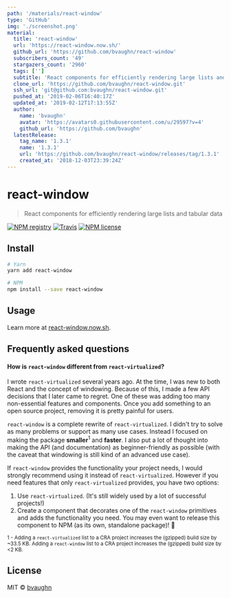 ```yaml
---
path: '/materials/react-window'
type: 'GitHub'
img: './screenshot.png'
material:
  title: 'react-window'
  url: 'https://react-window.now.sh/'
  github_url: 'https://github.com/bvaughn/react-window'
  subscribers_count: '49'
  stargazers_count: '2960'
  tags: ['']
  subtitle: 'React components for efficiently rendering large lists and tabular data'
  clone_url: 'https://github.com/bvaughn/react-window.git'
  ssh_url: 'git@github.com:bvaughn/react-window.git'
  pushed_at: '2019-02-06T16:40:17Z'
  updated_at: '2019-02-12T17:13:55Z'
  author:
    name: 'bvaughn'
    avatar: 'https://avatars0.githubusercontent.com/u/29597?v=4'
    github_url: 'https://github.com/bvaughn'
  latestRelease:
    tag_name: '1.3.1'
    name: '1.3.1'
    url: 'https://github.com/bvaughn/react-window/releases/tag/1.3.1'
    created_at: '2018-12-03T23:39:24Z'
---
```

# react-window

> React components for efficiently rendering large lists and tabular data

[![NPM registry](https://img.shields.io/npm/v/react-window.svg?style=for-the-badge)](https://yarnpkg.com/en/package/react-window) [![Travis](https://img.shields.io/badge/ci-travis-green.svg?style=for-the-badge)](https://travis-ci.org/bvaughn/react-window) [![NPM license](https://img.shields.io/badge/license-mit-red.svg?style=for-the-badge)](LICENSE)

## Install

```bash
# Yarn
yarn add react-window

# NPM
npm install --save react-window
```

## Usage

Learn more at [react-window.now.sh](https://react-window.now.sh/).

## Frequently asked questions

#### How is `react-window` different from `react-virtualized`?
I wrote `react-virtualized` several years ago. At the time, I was new to both React and the concept of windowing. Because of this, I made a few API decisions that I later came to regret. One of these was adding too many non-essential features and components. Once you add something to an open source project, removing it is pretty painful for users.

`react-window` is a complete rewrite of `react-virtualized`. I didn't try to solve as many problems or support as many use cases. Instead I focused on making the package **smaller**<sup>1</sup> and **faster**. I also put a lot of thought into making the API (and documentation) as beginner-friendly as possible (with the caveat that windowing is still kind of an advanced use case).

If `react-window` provides the functionality your project needs, I would strongly recommend using it instead of `react-virtualized`. However if you need features that only `react-virtualized` provides, you have two options:

1. Use `react-virtualized`. (It's still widely used by a lot of successful projects!)
2. Create a component that decorates one of the `react-window` primitives and adds the functionality you need. You may even want to release this component to NPM (as its own, standalone package)! 🙂

<sup>1 - Adding a `react-virtualized` list to a CRA project increases the (gzipped) build size by ~33.5 KB. Adding a `react-window` list to a CRA project increases the (gzipped) build size by &lt;2 KB.</sup>

## License

MIT © [bvaughn](https://github.com/bvaughn)
